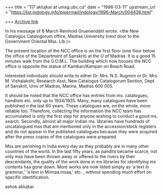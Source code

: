 +++
title = "117 aklujkar at unixg.ubc.ca"
date = "1996-03-11"
upstream_url = "https://list.indology.info/pipermail/indology/1996-March/004436.html"

+++
[Archive link](https://list.indology.info/pipermail/indology/1996-March/004436.html)

In his message of 8 March Reinhold Gruenendahl wrote:
<the New Catalogus Catalogorum office, 
Madras University (next door to the Government Oriental Mss. Lib.)>

The present location of the NCC office is on the first floor (one floor
below the office of the Department of Sanskrit) at the U of Madras.  It is
a good 15 minutes walk from the G.O.M.L. The building which now houses the
NCC office is opposite the statue of Kamban/Kampan on Beach Road.

Interested individuals should write to either Dr. Mrs. N.S. Rugmini or Dr.
Mrs. M. Vishalakshi, Research Asst, New Catalogus Catalogorum Section,
Dept. of Sanskrit, Univ of Madras,  Marina, Madras 600 005. 

It should be noted that the NCC office has entries from ms. catalogues,
handlists etc. only up to 1934/1935. Many, many catalogues have been
published n the last 60 years. These catalogues are, on the whole, more
reliable too. Therefore, collecting the information the NCC team has
accumulated is only the first step for anyone wishing to conduct a good ms.
search. Secondly, almost all major Indian ms.  libraries have hundreds of
uncatalogued mss that are mentioned only in the accession/stock registers
and do not appear in the published catalogues because they were acquired
after the press copies of the catalogues were prepared. 

Mss are perishing in India every day as they probably are in many other
countries of the world. In the last fifty years, as pandits became scarce,
not only mss have been thrown away or offered to the rivers by their
descendants, the quality of the work done in ms libraries for identifying
ms contents has gone down. More works are now listed simply as 'a text in
grammar,' 'a text in Miimaa.msaa,' etc. , without spending much effort on
specific identification. 

ashok aklujkar





